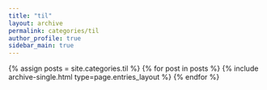```yaml
---
title: "til"
layout: archive
permalink: categories/til
author_profile: true
sidebar_main: true
---
```


{% assign posts = site.categories.til %}
{% for post in posts %} {% include archive-single.html type=page.entries_layout %} {% endfor %}
